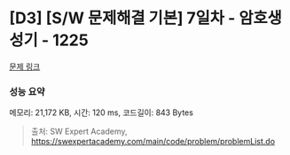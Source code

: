 # [D3] [S/W 문제해결 기본] 7일차 - 암호생성기 - 1225 

[문제 링크](https://swexpertacademy.com/main/code/problem/problemDetail.do?contestProbId=AV14uWl6AF0CFAYD) 

### 성능 요약

메모리: 21,172 KB, 시간: 120 ms, 코드길이: 843 Bytes



> 출처: SW Expert Academy, https://swexpertacademy.com/main/code/problem/problemList.do